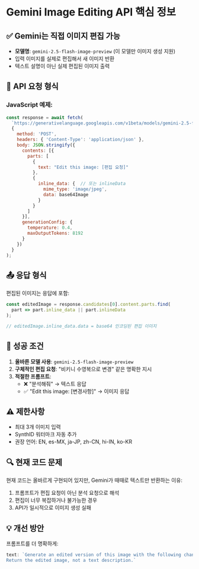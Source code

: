 # Gemini Image Editing API 핵심 정보

## ✅ Gemini는 직접 이미지 편집 가능
- **모델명**: `gemini-2.5-flash-image-preview` (이 모델만 이미지 생성 지원)
- 입력 이미지를 실제로 편집해서 새 이미지 반환
- 텍스트 설명이 아닌 실제 편집된 이미지 출력

## 📝 API 요청 형식

### JavaScript 예제:
```javascript
const response = await fetch(
  `https://generativelanguage.googleapis.com/v1beta/models/gemini-2.5-flash-image-preview:generateContent?key=${API_KEY}`,
  {
    method: 'POST',
    headers: { 'Content-Type': 'application/json' },
    body: JSON.stringify({
      contents: [{
        parts: [
          {
            text: "Edit this image: [편집 요청]"
          },
          {
            inline_data: {  // 또는 inlineData
              mime_type: 'image/jpeg',
              data: base64Image
            }
          }
        ]
      }],
      generationConfig: {
        temperature: 0.4,
        maxOutputTokens: 8192
      }
    })
  }
);
```

## 📤 응답 형식

편집된 이미지는 응답에 포함:
```javascript
const editedImage = response.candidates[0].content.parts.find(
  part => part.inline_data || part.inlineData
);

// editedImage.inline_data.data = base64 인코딩된 편집 이미지
```

## 🎯 성공 조건

1. **올바른 모델 사용**: `gemini-2.5-flash-image-preview`
2. **구체적인 편집 요청**: "비키니 수영복으로 변경" 같은 명확한 지시
3. **적절한 프롬프트**:
   - ❌ "분석해줘" → 텍스트 응답
   - ✅ "Edit this image: [변경사항]" → 이미지 응답

## ⚠️ 제한사항

- 최대 3개 이미지 입력
- SynthID 워터마크 자동 추가
- 권장 언어: EN, es-MX, ja-JP, zh-CN, hi-IN, ko-KR

## 🔍 현재 코드 문제

현재 코드는 올바르게 구현되어 있지만, Gemini가 때때로 텍스트만 반환하는 이유:
1. 프롬프트가 편집 요청이 아닌 분석 요청으로 해석
2. 편집이 너무 복잡하거나 불가능한 경우
3. API가 일시적으로 이미지 생성 실패

## 💡 개선 방안

프롬프트를 더 명확하게:
```javascript
text: `Generate an edited version of this image with the following changes: ${editRequest}
Return the edited image, not a text description.`
```